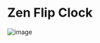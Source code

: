 # Zen Flip Clock

![image](https://github.com/Cauatn/flipdown-clock/assets/39890456/e260dc8b-c098-42ea-9da4-3411d0d8d92c)
